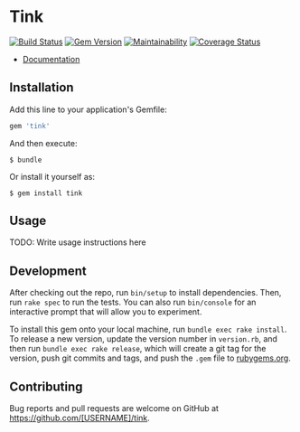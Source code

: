 # Tink

[![Build Status](https://travis-ci.org/ahtung/tink.rb.svg?branch=master)](https://travis-ci.org/ahtung/tink.rb)
[![Gem Version](https://badge.fury.io/rb/tink.rb.svg)](https://badge.fury.io/rb/tink.rb)
[![Maintainability](https://api.codeclimate.com/v1/badges/8e9c963093297534c4bb/maintainability)](https://codeclimate.com/github/ahtung/tink.rb/maintainability)
[![Coverage Status](https://coveralls.io/repos/github/ahtung/tink.rb/badge.svg?branch=master)](https://coveralls.io/github/ahtung/tink.rb?branch=master)

- [Documentation](https://docs.tink.se/)

## Installation

Add this line to your application's Gemfile:

```ruby
gem 'tink'
```

And then execute:

    $ bundle

Or install it yourself as:

    $ gem install tink

## Usage

TODO: Write usage instructions here

## Development

After checking out the repo, run `bin/setup` to install dependencies. Then, run `rake spec` to run the tests. You can also run `bin/console` for an interactive prompt that will allow you to experiment.

To install this gem onto your local machine, run `bundle exec rake install`. To release a new version, update the version number in `version.rb`, and then run `bundle exec rake release`, which will create a git tag for the version, push git commits and tags, and push the `.gem` file to [rubygems.org](https://rubygems.org).

## Contributing

Bug reports and pull requests are welcome on GitHub at https://github.com/[USERNAME]/tink.
